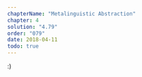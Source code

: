 ```yaml
---
chapterName: "Metalinguistic Abstraction"
chapter: 4
solution: "4.79"
order: "079"
date: 2018-04-11 
todo: true
---
```


:)
